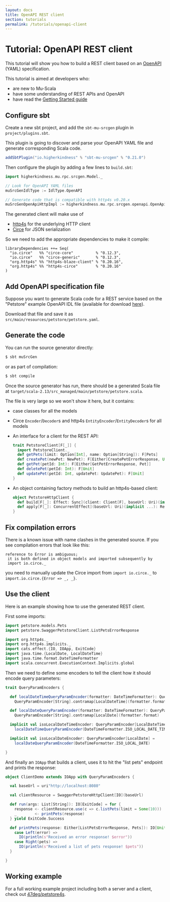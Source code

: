 ```yaml
---
layout: docs
title: OpenAPI REST client
section: tutorials
permalink: /tutorials/openapi-client
---
```


# Tutorial: OpenAPI REST client

This tutorial will show you how to build a REST client based on an [OpenAPI]
(YAML) specification.

This tutorial is aimed at developers who:

* are new to Mu-Scala
* have some understanding of REST APIs and OpenAPI
* have read the [Getting Started guide](../getting-started)

## Configure sbt

Create a new sbt project, and add the `sbt-mu-srcgen` plugin in
`project/plugins.sbt`.

This plugin is going to discover and parse your OpenAPI YAML
file and generate corresponding Scala code.

[comment]: # (Start Replace)

```scala
addSbtPlugin("io.higherkindness" % "sbt-mu-srcgen" % "0.21.0")
```

[comment]: # (End Replace)

Then configure the plugin by adding a few lines to `build.sbt`:

```scala
import higherkindness.mu.rpc.srcgen.Model._

// Look for OpenAPI YAML files
muSrcGenIdlType := IdlType.OpenAPI

// Generate code that is compatible with http4s v0.20.x
muSrcGenOpenApiHttpImpl := higherkindness.mu.rpc.srcgen.openapi.OpenApiSrcGenerator.HttpImpl.Http4sV20
```

The generated client will make use of

* [http4s] for the underlying HTTP client
* [Circe] for JSON serialization

So we need to add the appropriate dependencies to make it compile:

```
libraryDependencies ++= Seq(
  "io.circe"   %% "circe-core"          % "0.12.3",
  "io.circe"   %% "circe-generic"       % "0.12.3",
  "org.http4s" %% "http4s-blaze-client" % "0.20.16",
  "org.http4s" %% "http4s-circe"        % "0.20.16"
)
```

## Add OpenAPI specification file

Suppose you want to generate Scala code for a REST service based on the
"Petstore" example OpenAPI IDL file (available for download [here](https://github.com/OAI/OpenAPI-Specification/blob/master/examples/v3.0/petstore.yaml)).

Download that file and save it as `src/main/resources/petstore/petstore.yaml`.

## Generate the code

You can run the source generator directly:

```sh
$ sbt muSrcGen
```

or as part of compilation:

```sh
$ sbt compile
```

Once the source generator has run, there should be a generated Scala file at
`target/scala-2.13/src_managed/main/petstore/petstore.scala`.

The file is very large so we won't show it here, but it contains:

* case classes for all the models
* Circe `Encoder`/`Decoder`s and http4s `EntityEncoder`/`EntityDecoder`s for all models
* An interface for a client for the REST API:

    ```scala
    trait PetstoreClient[F[_]] {
      import PetstoreClient._
      def getPets(limit: Option[Int], name: Option[String]): F[Pets]
      def createPet(newPet: NewPet): F[Either[CreatePetErrorResponse, Unit]]
      def getPet(petId: Int): F[Either[GetPetErrorResponse, Pet]]
      def deletePet(petId: Int): F[Unit]
      def updatePet(petId: Int, updatePet: UpdatePet): F[Unit]
    }
    ```
* An object containing factory methods to build an http4s-based client:

    ```scala
    object PetstoreHttpClient {
      def build[F[_]: Effect: Sync](client: Client[F], baseUrl: Uri)(implicit ...): PetstoreClient[F] = ...
      def apply[F[_]: ConcurrentEffect](baseUrl: Uri)(implicit ...): Resource[F, PetstoreClient[F]] = ...
    }
    ```

## Fix compilation errors

There is a known issue with name clashes in the generated source. If you see
compilation errors that look like this:

```
reference to Error is ambiguous;
 it is both defined in object models and imported subsequently by
 import io.circe._
```

you need to manually update the Circe import from `import io.circe._` to
`import.io.circe.{Error => _, _}`.

## Use the client

Here is an example showing how to use the generated REST client.

First some imports:

```scala
import petstore.models.Pets
import petstore.SwaggerPetstoreClient.ListPetsErrorResponse

import org.http4s._
import org.http4s.implicits._
import cats.effect.{IO, IOApp, ExitCode}
import java.time.{LocalDate, LocalDateTime}
import java.time.format.DateTimeFormatter
import scala.concurrent.ExecutionContext.Implicits.global
```

Then we need to define some encoders to tell the client how it should encode
query parameters:

```scala
trait QueryParamEncoders {

  def localDateTimeQueryParamEncoder(formatter: DateTimeFormatter): QueryParamEncoder[LocalDateTime] =
    QueryParamEncoder[String].contramap[LocalDateTime](formatter.format)

  def localDateQueryParamEncoder(formatter: DateTimeFormatter): QueryParamEncoder[LocalDate] =
    QueryParamEncoder[String].contramap[LocalDate](formatter.format)

  implicit val isoLocalDateTimeEncoder: QueryParamEncoder[LocalDateTime] =
    localDateTimeQueryParamEncoder(DateTimeFormatter.ISO_LOCAL_DATE_TIME)

  implicit val isoLocalDateEncoder: QueryParamEncoder[LocalDate] =
    localDateQueryParamEncoder(DateTimeFormatter.ISO_LOCAL_DATE)

}
```

And finally an `IOApp` that builds a client, uses it to hit the "list pets"
endpoint and prints the response:

```scala
object ClientDemo extends IOApp with QueryParamEncoders {

  val baseUrl = uri"http://localhost:8080"

  val clientResource = SwaggerPetstoreHttpClient[IO](baseUrl)

  def run(args: List[String]): IO[ExitCode] = for {
    response <- clientResource.use(c => c.listPets(limit = Some(10)))
    _        <- printPets(response)
  } yield ExitCode.Success

  def printPets(response: Either[ListPetsErrorResponse, Pets]): IO[Unit] = response match {
    case Left(error) =>
      IO(println(s"Received an error response! $error"))
    case Right(pets) =>
      IO(println(s"Received a list of pets response! $pets"))
  }

}
```

## Working example

For a full working example project including both a server and a client, check out
[47deg/petstore4s](https://github.com/47deg/petstore4s).

[Circe]: https://circe.github.io/circe/
[http4s]: https://http4s.org/
[OpenAPI]: https://swagger.io/docs/specification/about/